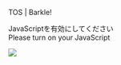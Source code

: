 TOS | Barkle!

JavaScriptを有効にしてください  
Please turn on your JavaScript

![](/static-assets/splash.png?1729990708215)
